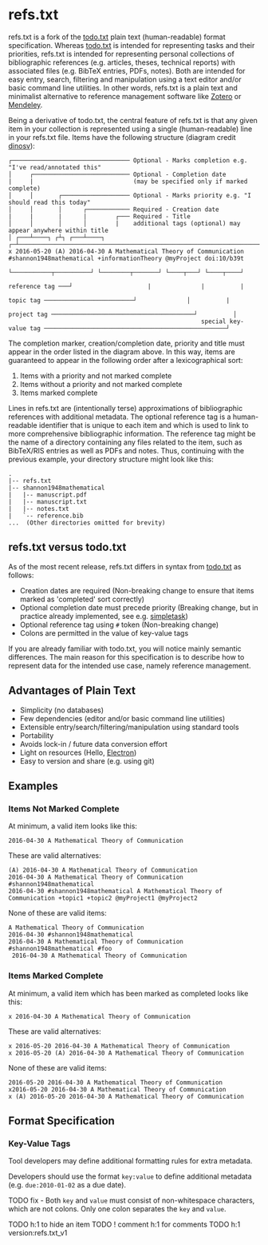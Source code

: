 # refs.txt
refs.txt is a fork of the [todo.txt](https://github.com/todotxt/todo.txt) plain text (human-readable) format specification. Whereas [todo.txt](https://github.com/todotxt/todo.txt) is intended for representing tasks and their priorities, refs.txt is intended for representing personal collections of bibliographic references (e.g. articles, theses, technical reports) with associated files (e.g. BibTeX entries, PDFs, notes). Both are intended for easy entry, search, filtering and manipulation using a text editor and/or basic command line utilities. In other words, refs.txt is a plain text and minimalist alternative to reference management software like [Zotero](https://www.zotero.org/) or [Mendeley](https://www.mendeley.com/).

Being a derivative of todo.txt, the central feature of refs.txt is that any given item in your collection is represented using a single (human-readable) line in your refs.txt file. Items have the following structure (diagram credit [dinosv](https://github.com/todotxt/todo.txt/pull/68)):
```
┌───────────────────────────────── Optional - Marks completion e.g. "I've read/annotated this"
│     ┌─────────────────────────── Optional - Completion date
|     |                            (may be specified only if marked complete)
│     │       ┌─────────────────── Optional - Marks priority e.g. "I should read this today"
│     │       │      ┌──────────── Required - Creation date
|     |       |      |        ┌─── Required - Title
│     │       │      │        |    additional tags (optional) may appear anywhere within title
│ ┌───┴────┐ ┌┴┐ ┌───┴────┐ ┌─┴─────────────────────────────────────────────────────────────────────────────────────────────────────┐
x 2016-05-20 (A) 2016-04-30 A Mathematical Theory of Communication #shannon1948mathematical +informationTheory @myProject doi:10/b39t
                                                                   └───────────┬──────────┘ └────────┬───────┘ └────┬───┘ └────┬────┘
                                                              reference tag ───┘                     |              |          |
                                                                  topic tag ─────────────────────────┘              │          |
                                                                project tag ────────────────────────────────────────┘          │
                                                      special key-value tag ───────────────────────────────────────────────────┘
```
The completion marker, creation/completion date, priority and title must appear in the order listed in the diagram above. In this way, items are guaranteed to appear in the following order after a lexicographical sort:
1. Items with a priority and not marked complete
2. Items without a priority and not marked complete
3. Items marked complete

Lines in refs.txt are (intentionally terse) approximations of bibliographic references with additional metadata. The optional reference tag is a human-readable identifier that is unique to each item and which is used to link to more comprehensive bibliographic information. The reference tag might be the name of a directory containing any files related to the item, such as BibTeX/RIS entries as well as PDFs and notes. Thus, continuing with the previous example, your directory structure might look like this:
```
.
|-- refs.txt
|-- shannon1948mathematical   
|   |-- manuscript.pdf
|   |-- manuscript.txt
|   |-- notes.txt
|   `-- reference.bib
...  (Other directories omitted for brevity)
```
## refs.txt versus todo.txt
As of the most recent release, refs.txt differs in syntax from [todo.txt](https://github.com/todotxt/todo.txt) as follows:
* Creation dates are required (Non-breaking change to ensure that items marked as 'completed' sort correctly)
* Optional completion date must precede priority (Breaking change, but in practice already implemented, see e.g. [simpletask](https://github.com/mpcjanssen/simpletask-android))
* Optional reference tag using `#` token (Non-breaking change)
* Colons are permitted in the value of key-value tags

If you are already familiar with todo.txt, you will notice mainly semantic differences. The main reason for this specification is to describe how to represent data for the intended use case, namely reference management.

## Advantages of Plain Text
* Simplicity (no databases)
* Few dependencies (editor and/or basic command line utilities)
* Extensible entry/search/filtering/manipulation using standard tools
* Portability
* Avoids lock-in / future data conversion effort
* Light on resources (Hello, [Electron](https://www.electronjs.org/docs/latest))
* Easy to version and share (e.g. using git)

## Examples
### Items Not Marked Complete
At minimum, a valid item looks like this:
```
2016-04-30 A Mathematical Theory of Communication
```
These are valid alternatives:
```
(A) 2016-04-30 A Mathematical Theory of Communication
2016-04-30 A Mathematical Theory of Communication #shannon1948mathematical 
2016-04-30 #shannon1948mathematical A Mathematical Theory of Communication +topic1 +topic2 @myProject1 @myProject2
```
None of these are valid items:
```
A Mathematical Theory of Communication
2016-04-30 #shannon1948mathematical
2016-04-30 A Mathematical Theory of Communication #shannon1948mathematical #foo
 2016-04-30 A Mathematical Theory of Communication
```
### Items Marked Complete
At minimum, a valid item which has been marked as completed looks like this:
```
x 2016-04-30 A Mathematical Theory of Communication
```
These are valid alternatives:
```
x 2016-05-20 2016-04-30 A Mathematical Theory of Communication
x 2016-05-20 (A) 2016-04-30 A Mathematical Theory of Communication
```
None of these are valid items:
```
2016-05-20 2016-04-30 A Mathematical Theory of Communication
x2016-05-20 2016-04-30 A Mathematical Theory of Communication
x (A) 2016-05-20 2016-04-30 A Mathematical Theory of Communication
```

## Format Specification

### Key-Value Tags

Tool developers may define additional formatting rules for extra metadata.

Developers should use the format `key:value` to define additional metadata (e.g. `due:2010-01-02` as a due date).

TODO fix - Both `key` and `value` must consist of non-whitespace characters, which are not colons. Only one colon separates the `key` and `value`.

TODO h:1 to hide an item
TODO ! comment h:1 for comments
TODO h:1 version:refs.txt_v1
